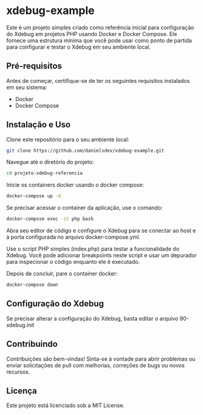 # xdebug-example
Este é um projeto simples criado como referência inicial para configuração do Xdebug em projetos PHP usando Docker e Docker Compose. Ele fornece uma estrutura mínima que você pode usar como ponto de partida para configurar e testar o Xdebug em seu ambiente local.

## Pré-requisitos
Antes de começar, certifique-se de ter os seguintes requisitos instalados em seu sistema:

 - Docker
 - Docker Compose

## Instalação e Uso

Clone este repositório para o seu ambiente local:

```bash
git clone https://github.com/danielsdev/xdebug-example.git
```

Navegue até o diretório do projeto:

```bash
cd projeto-xdebug-referencia
```

Inicie os containers docker usando o docker compose:

```bash
docker-compose up -d
```

Se precisar acessar o container da aplicação, use o comando:

```bash
docker-compose exec -it php bash
```

Abra seu editor de código e configure o Xdebug para se conectar ao host e à porta configurada no arquivo docker-compose.yml.

Use o script PHP simples (index.php) para testar a funcionalidade do Xdebug. Você pode adicionar breakpoints neste script e usar um depurador para inspecionar o código enquanto ele é executado.

Depois de concluir, pare o container docker:

```bash
docker-compose down
```

## Configuração do Xdebug

Se precisar alterar a configuração do Xdebug, basta editar o arquivo 90-xdebug.init

## Contribuindo
Contribuições são bem-vindas! Sinta-se à vontade para abrir problemas ou enviar solicitações de pull com melhorias, correções de bugs ou novos recursos.

## Licença
Este projeto está licenciado sob a MIT License.
